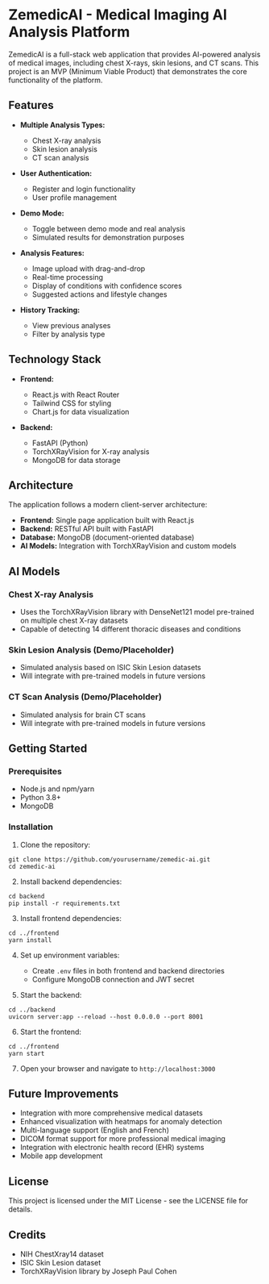 # ZemedicAI - Medical Imaging AI Analysis Platform

ZemedicAI is a full-stack web application that provides AI-powered analysis of medical images, including chest X-rays, skin lesions, and CT scans. This project is an MVP (Minimum Viable Product) that demonstrates the core functionality of the platform.

## Features

- **Multiple Analysis Types:**
  - Chest X-ray analysis
  - Skin lesion analysis
  - CT scan analysis

- **User Authentication:**
  - Register and login functionality
  - User profile management

- **Demo Mode:**
  - Toggle between demo mode and real analysis
  - Simulated results for demonstration purposes

- **Analysis Features:**
  - Image upload with drag-and-drop
  - Real-time processing
  - Display of conditions with confidence scores
  - Suggested actions and lifestyle changes

- **History Tracking:**
  - View previous analyses
  - Filter by analysis type

## Technology Stack

- **Frontend:**
  - React.js with React Router
  - Tailwind CSS for styling
  - Chart.js for data visualization

- **Backend:**
  - FastAPI (Python)
  - TorchXRayVision for X-ray analysis
  - MongoDB for data storage

## Architecture

The application follows a modern client-server architecture:

- **Frontend:** Single page application built with React.js
- **Backend:** RESTful API built with FastAPI
- **Database:** MongoDB (document-oriented database)
- **AI Models:** Integration with TorchXRayVision and custom models

## AI Models

### Chest X-ray Analysis
- Uses the TorchXRayVision library with DenseNet121 model pre-trained on multiple chest X-ray datasets
- Capable of detecting 14 different thoracic diseases and conditions

### Skin Lesion Analysis (Demo/Placeholder)
- Simulated analysis based on ISIC Skin Lesion datasets
- Will integrate with pre-trained models in future versions

### CT Scan Analysis (Demo/Placeholder)
- Simulated analysis for brain CT scans
- Will integrate with pre-trained models in future versions

## Getting Started

### Prerequisites

- Node.js and npm/yarn
- Python 3.8+
- MongoDB

### Installation

1. Clone the repository:
```
git clone https://github.com/yourusername/zemedic-ai.git
cd zemedic-ai
```

2. Install backend dependencies:
```
cd backend
pip install -r requirements.txt
```

3. Install frontend dependencies:
```
cd ../frontend
yarn install
```

4. Set up environment variables:
   - Create `.env` files in both frontend and backend directories
   - Configure MongoDB connection and JWT secret

5. Start the backend:
```
cd ../backend
uvicorn server:app --reload --host 0.0.0.0 --port 8001
```

6. Start the frontend:
```
cd ../frontend
yarn start
```

7. Open your browser and navigate to `http://localhost:3000`

## Future Improvements

- Integration with more comprehensive medical datasets
- Enhanced visualization with heatmaps for anomaly detection
- Multi-language support (English and French)
- DICOM format support for more professional medical imaging
- Integration with electronic health record (EHR) systems
- Mobile app development

## License

This project is licensed under the MIT License - see the LICENSE file for details.

## Credits

- NIH ChestXray14 dataset
- ISIC Skin Lesion dataset
- TorchXRayVision library by Joseph Paul Cohen

